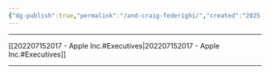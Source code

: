 ```yaml
---
{"dg-publish":true,"permalink":"/and-craig-federighi/","created":"2025-03-21T16:15:01.000-04:00","updated":"2025-03-21T17:12:44.000-04:00"}
---
```


---

[[202207152017 - Apple Inc.#Executives\|202207152017 - Apple Inc.#Executives]]

---
